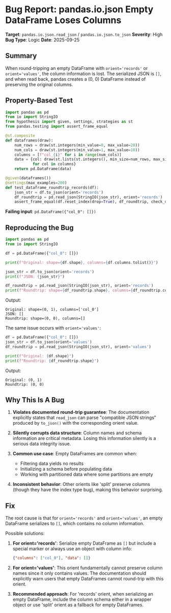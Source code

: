 # Bug Report: pandas.io.json Empty DataFrame Loses Columns

**Target**: `pandas.io.json.read_json` / `pandas.io.json.to_json`
**Severity**: High
**Bug Type**: Logic
**Date**: 2025-09-25

## Summary

When round-tripping an empty DataFrame with `orient='records'` or `orient='values'`, the column information is lost. The serialized JSON is `[]`, and when read back, pandas creates a (0, 0) DataFrame instead of preserving the original columns.

## Property-Based Test

```python
import pandas as pd
from io import StringIO
from hypothesis import given, settings, strategies as st
from pandas.testing import assert_frame_equal

@st.composite
def dataframes(draw):
    num_rows = draw(st.integers(min_value=0, max_value=20))
    num_cols = draw(st.integers(min_value=1, max_value=10))
    columns = [f"col_{i}" for i in range(num_cols)]
    data = {col: draw(st.lists(st.integers(), min_size=num_rows, max_size=num_rows))
            for col in columns}
    return pd.DataFrame(data)

@given(dataframes())
@settings(max_examples=200)
def test_dataframe_roundtrip_records(df):
    json_str = df.to_json(orient='records')
    df_roundtrip = pd.read_json(StringIO(json_str), orient='records')
    assert_frame_equal(df.reset_index(drop=True), df_roundtrip, check_dtype=False)
```

**Failing input**: `pd.DataFrame({"col_0": []})`

## Reproducing the Bug

```python
import pandas as pd
from io import StringIO

df = pd.DataFrame({"col_0": []})

print(f"Original: shape={df.shape}, columns={df.columns.tolist()}")

json_str = df.to_json(orient='records')
print(f"JSON: {json_str}")

df_roundtrip = pd.read_json(StringIO(json_str), orient='records')
print(f"Roundtrip: shape={df_roundtrip.shape}, columns={df_roundtrip.columns.tolist()}")
```

Output:
```
Original: shape=(0, 1), columns=['col_0']
JSON: []
Roundtrip: shape=(0, 0), columns=[]
```

The same issue occurs with `orient='values'`:

```python
df = pd.DataFrame({"col_0": []})
json_str = df.to_json(orient='values')
df_roundtrip = pd.read_json(StringIO(json_str), orient='values')

print(f"Original: {df.shape}")
print(f"Roundtrip: {df_roundtrip.shape}")
```

Output:
```
Original: (0, 1)
Roundtrip: (0, 0)
```

## Why This Is A Bug

1. **Violates documented round-trip guarantee**: The documentation explicitly states that `read_json` can parse "compatible JSON strings" produced by `to_json()` with the corresponding orient value.

2. **Silently corrupts data structure**: Column names and schema information are critical metadata. Losing this information silently is a serious data integrity issue.

3. **Common use case**: Empty DataFrames are common when:
   - Filtering data yields no results
   - Initializing a schema before populating data
   - Working with partitioned data where some partitions are empty

4. **Inconsistent behavior**: Other orients like 'split' preserve columns (though they have the index type bug), making this behavior surprising.

## Fix

The root cause is that for `orient='records'` and `orient='values'`, an empty DataFrame serializes to `[]`, which contains no column information.

Possible solutions:

1. **For orient='records'**: Serialize empty DataFrame as `[]` but include a special marker or always use an object with column info:
   ```json
   {"columns": ["col_0"], "data": []}
   ```

2. **For orient='values'**: This orient fundamentally cannot preserve column names since it only contains values. The documentation should explicitly warn users that empty DataFrames cannot round-trip with this orient.

3. **Recommended approach**: For 'records' orient, when serializing an empty DataFrame, include the column schema either in a wrapper object or use 'split' orient as a fallback for empty DataFrames.